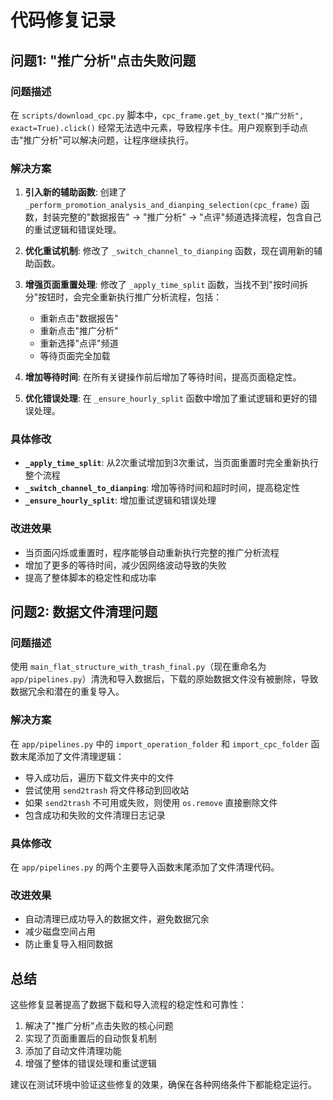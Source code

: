 # 代码修复记录

## 问题1: "推广分析"点击失败问题

### 问题描述
在 `scripts/download_cpc.py` 脚本中，`cpc_frame.get_by_text("推广分析", exact=True).click()` 经常无法选中元素，导致程序卡住。用户观察到手动点击"推广分析"可以解决问题，让程序继续执行。

### 解决方案
1. **引入新的辅助函数**: 创建了 `_perform_promotion_analysis_and_dianping_selection(cpc_frame)` 函数，封装完整的"数据报告" → "推广分析" → "点评"频道选择流程，包含自己的重试逻辑和错误处理。

2. **优化重试机制**: 修改了 `_switch_channel_to_dianping` 函数，现在调用新的辅助函数。

3. **增强页面重置处理**: 修改了 `_apply_time_split` 函数，当找不到"按时间拆分"按钮时，会完全重新执行推广分析流程，包括：
   - 重新点击"数据报告"
   - 重新点击"推广分析" 
   - 重新选择"点评"频道
   - 等待页面完全加载

4. **增加等待时间**: 在所有关键操作前后增加了等待时间，提高页面稳定性。

5. **优化错误处理**: 在 `_ensure_hourly_split` 函数中增加了重试逻辑和更好的错误处理。

### 具体修改
- **`_apply_time_split`**: 从2次重试增加到3次重试，当页面重置时完全重新执行整个流程
- **`_switch_channel_to_dianping`**: 增加等待时间和超时时间，提高稳定性
- **`_ensure_hourly_split`**: 增加重试逻辑和错误处理

### 改进效果
- 当页面闪烁或重置时，程序能够自动重新执行完整的推广分析流程
- 增加了更多的等待时间，减少因网络波动导致的失败
- 提高了整体脚本的稳定性和成功率

## 问题2: 数据文件清理问题

### 问题描述
使用 `main_flat_structure_with_trash_final.py`（现在重命名为 `app/pipelines.py`）清洗和导入数据后，下载的原始数据文件没有被删除，导致数据冗余和潜在的重复导入。

### 解决方案
在 `app/pipelines.py` 中的 `import_operation_folder` 和 `import_cpc_folder` 函数末尾添加了文件清理逻辑：
- 导入成功后，遍历下载文件夹中的文件
- 尝试使用 `send2trash` 将文件移动到回收站
- 如果 `send2trash` 不可用或失败，则使用 `os.remove` 直接删除文件
- 包含成功和失败的文件清理日志记录

### 具体修改
在 `app/pipelines.py` 的两个主要导入函数末尾添加了文件清理代码。

### 改进效果
- 自动清理已成功导入的数据文件，避免数据冗余
- 减少磁盘空间占用
- 防止重复导入相同数据

## 总结
这些修复显著提高了数据下载和导入流程的稳定性和可靠性：
1. 解决了"推广分析"点击失败的核心问题
2. 实现了页面重置后的自动恢复机制
3. 添加了自动文件清理功能
4. 增强了整体的错误处理和重试逻辑

建议在测试环境中验证这些修复的效果，确保在各种网络条件下都能稳定运行。
